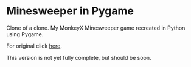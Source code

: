 # Minesweeper in Pygame

Clone of a clone. My MonkeyX Minesweeper game recreated in Python using Pygame.

For original click [here](https://github.com/marleysudbury/Minesweeper).

This version is not yet fully complete, but should be soon.
